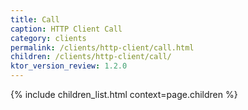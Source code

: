 ```yaml
---
title: Call
caption: HTTP Client Call
category: clients
permalink: /clients/http-client/call.html
children: /clients/http-client/call/
ktor_version_review: 1.2.0
---
```


{% include children_list.html context=page.children %}
